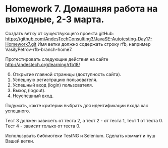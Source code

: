 # Homework 7. Домашняя работа на выходные, 2-3 марта.
Создать ветку от существующего проекта gitHub: https://github.com/AndesTechConsulting3/JavaSE-Autotesting-Day17-Homework7.git 
Имя ветки должно содержать строку rfb, например VasilyPetrov-rfb-branch-home7.

Протестировать следующие действия на сайте
http://andestech.org/learning/rfb18/

0. Открытие главной страницы (доступность сайта).
1. Успешную регистрацию пользователя.
2. Успешный вход (login) пользователя.
3. Выход (logout).
4. Неуспешный вход.

Подумать, какте критерии выбрать для идентификации входа как успешного.

Тест 3 должен зависеть от теста 2, а тест 2 - от теста 1, тест 1 от теста 0.
Тест 4 - зависит только от теста 0.

Использрвать библиотеки TestNG и Selenium.
Сделать коммит и пуш Вашей ветки.

